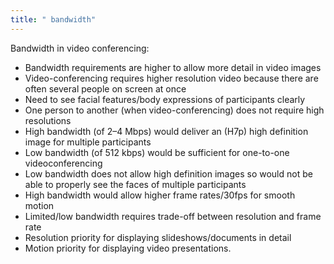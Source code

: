 ```yaml
---
title: " bandwidth"
--- 
```


Bandwidth in video conferencing:

- Bandwidth requirements are higher to allow more detail in video images
- Video-conferencing requires higher resolution video because there are often several people on screen at once
- Need to see facial features/body expressions of participants clearly
- One person to another (when video-conferencing) does not require high resolutions
- High bandwidth (of 2–4 Mbps) would deliver an (H7p) high definition image for multiple participants
- Low bandwidth (of 512 kbps) would be sufficient for one-to-one videoconferencing
- Low bandwidth does not allow high definition images so would not be able to properly see the faces of multiple participants
- High bandwidth would allow higher frame rates/30fps for smooth motion
- Limited/low bandwidth requires trade-off between resolution and frame rate
- Resolution priority for displaying slideshows/documents in detail
- Motion priority for displaying video presentations. 